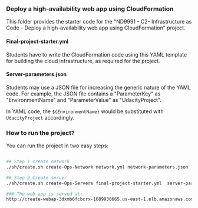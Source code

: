 ### Deploy a high-availability web app using CloudFormation
This folder provides the starter code for the "ND9991 - C2- Infrastructure as Code - Deploy a high-availability web app using CloudFormation" project.

#### Final-project-starter.yml
Students have to write the CloudFormation code using this YAML template for building the cloud infrastructure, as required for the project. 

#### Server-parameters.json
Students may use a JSON file for increasing the generic nature of the YAML code. For example, the JSON file contains a "ParameterKey" as "EnvironmentName" and "ParameterValue" as "UdacityProject". 

In YAML code, the `${EnvironmentName}` would be substituted with `UdacityProject` accordingly.

### How to run the project?
You can run the project in two easy steps:
```bash

## Step 1 create network
./sh/create.sh create-Ops-Network network.yml network-parameters.json

## Step 2 Create server
./sh/create.sh create-Ops-Servers final-project-starter.yml  server-parameters.json

### The web app is served at: 
http://create-webap-3dxmb6fcbcrx-1689938665.us-east-1.elb.amazonaws.com/

